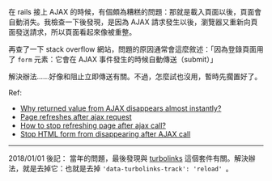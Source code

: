 在 rails 接上 AJAX 的時候，有個頗為糟糕的問題：那就是載入頁面以後，頁面會自動消失。我檢查一下後發現，是因為 AJAX 請求發生以後，瀏覽器又重新向頁面發送請求，所以頁面看起來像被重整。

再查了一下 stack overflow 網站，問題的原因通常會這麼敘述：「因為登錄頁面用了 `form` 元素：它會在 AJAX 事件發生的時候自動傳送（submit）」

解決辦法......好像和阻止立即傳送有關。不過，怎麼試也沒用，暫時先擱置好了。 

Ref:

* [Why returned value from AJAX disappears almost instantly?](http://stackoverflow.com/questions/26809529/why-returned-value-from-ajax-disappears-almost-instantly)
* [Page refreshes after ajax request](http://stackoverflow.com/questions/32423364/page-refreshes-after-ajax-request)
* [How to stop refreshing page after ajax call?](http://stackoverflow.com/questions/27759380/how-to-stop-refreshing-page-after-ajax-call)
* [Stop HTML form from disappearing after AJAX call](http://stackoverflow.com/questions/24898958/stop-html-form-from-disappearing-after-ajax-call)

-----

2018/01/01  後記：
當年的問題，最後發現與 [turbolinks](https://github.com/turbolinks/turbolinks-classic) 這個套件有關。解決辦法，就是去掉它：也就是去掉  `'data-turbolinks-track': 'reload' `。